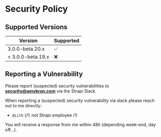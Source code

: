 # Security Policy

## Supported Versions

| Version | Supported          |
| ------- | ------------------ |
| 3.0.0-beta.20.x   | :white_check_mark: |
| < 3.0.0-beta.19.x   | :x: |

## Reporting a Vulnerability

Please report (suspected) security vulnerabilities to **[security@amykron.com](mailto:security@amykron.com)** via the Strapi Slack.

When reporting a (suspected) security vulnerability via slack please reach out to me directly:
- `@Lith` (/!\ not Strapi employee /!\)

You will receive a response from me within 48h (depending week-end, day off...).
